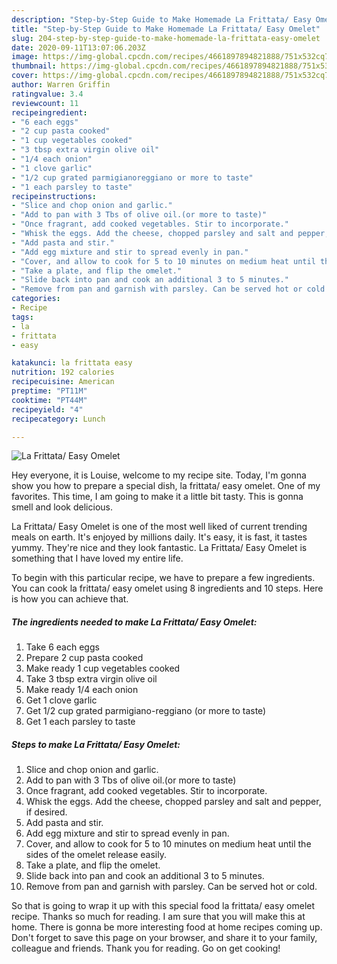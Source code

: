 ```yaml
---
description: "Step-by-Step Guide to Make Homemade La Frittata/ Easy Omelet"
title: "Step-by-Step Guide to Make Homemade La Frittata/ Easy Omelet"
slug: 204-step-by-step-guide-to-make-homemade-la-frittata-easy-omelet
date: 2020-09-11T13:07:06.203Z
image: https://img-global.cpcdn.com/recipes/4661897894821888/751x532cq70/la-frittata-easy-omelet-recipe-main-photo.jpg
thumbnail: https://img-global.cpcdn.com/recipes/4661897894821888/751x532cq70/la-frittata-easy-omelet-recipe-main-photo.jpg
cover: https://img-global.cpcdn.com/recipes/4661897894821888/751x532cq70/la-frittata-easy-omelet-recipe-main-photo.jpg
author: Warren Griffin
ratingvalue: 3.4
reviewcount: 11
recipeingredient:
- "6 each eggs"
- "2 cup pasta cooked"
- "1 cup vegetables cooked"
- "3 tbsp extra virgin olive oil"
- "1/4 each onion"
- "1 clove garlic"
- "1/2 cup grated parmigianoreggiano or more to taste"
- "1 each parsley to taste"
recipeinstructions:
- "Slice and chop onion and garlic."
- "Add to pan with 3 Tbs of olive oil.(or more to taste)"
- "Once fragrant, add cooked vegetables. Stir to incorporate."
- "Whisk the eggs. Add the cheese, chopped parsley and salt and pepper, if desired."
- "Add pasta and stir."
- "Add egg mixture and stir to spread evenly in pan."
- "Cover, and allow to cook for 5 to 10 minutes on medium heat until the sides of the omelet release easily."
- "Take a plate, and flip the omelet."
- "Slide back into pan and cook an additional 3 to 5 minutes."
- "Remove from pan and garnish with parsley. Can be served hot or cold."
categories:
- Recipe
tags:
- la
- frittata
- easy

katakunci: la frittata easy 
nutrition: 192 calories
recipecuisine: American
preptime: "PT11M"
cooktime: "PT44M"
recipeyield: "4"
recipecategory: Lunch

---
```



![La Frittata/ Easy Omelet](https://img-global.cpcdn.com/recipes/4661897894821888/751x532cq70/la-frittata-easy-omelet-recipe-main-photo.jpg)

Hey everyone, it is Louise, welcome to my recipe site. Today, I'm gonna show you how to prepare a special dish, la frittata/ easy omelet. One of my favorites. This time, I am going to make it a little bit tasty. This is gonna smell and look delicious.



La Frittata/ Easy Omelet is one of the most well liked of current trending meals on earth. It's enjoyed by millions daily. It's easy, it is fast, it tastes yummy. They're nice and they look fantastic. La Frittata/ Easy Omelet is something that I have loved my entire life.


To begin with this particular recipe, we have to prepare a few ingredients. You can cook la frittata/ easy omelet using 8 ingredients and 10 steps. Here is how you can achieve that.

<!--inarticleads1-->

##### The ingredients needed to make La Frittata/ Easy Omelet:

1. Take 6 each eggs
1. Prepare 2 cup pasta cooked
1. Make ready 1 cup vegetables cooked
1. Take 3 tbsp extra virgin olive oil
1. Make ready 1/4 each onion
1. Get 1 clove garlic
1. Get 1/2 cup grated parmigiano-reggiano (or more to taste)
1. Get 1 each parsley to taste




<!--inarticleads2-->

##### Steps to make La Frittata/ Easy Omelet:

1. Slice and chop onion and garlic.
1. Add to pan with 3 Tbs of olive oil.(or more to taste)
1. Once fragrant, add cooked vegetables. Stir to incorporate.
1. Whisk the eggs. Add the cheese, chopped parsley and salt and pepper, if desired.
1. Add pasta and stir.
1. Add egg mixture and stir to spread evenly in pan.
1. Cover, and allow to cook for 5 to 10 minutes on medium heat until the sides of the omelet release easily.
1. Take a plate, and flip the omelet.
1. Slide back into pan and cook an additional 3 to 5 minutes.
1. Remove from pan and garnish with parsley. Can be served hot or cold.




So that is going to wrap it up with this special food la frittata/ easy omelet recipe. Thanks so much for reading. I am sure that you will make this at home. There is gonna be more interesting food at home recipes coming up. Don't forget to save this page on your browser, and share it to your family, colleague and friends. Thank you for reading. Go on get cooking!
